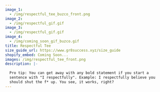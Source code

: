 ```yaml
---
image_1:
  - /img/respectful_tee_buzco_front.png
image_2:
  - /img/respectful_gif.gif
image_3:
  - /img/respectful_gif.gif
image_4:
  - /img/coming_soon_gif_buzco.gif
title: Respectful Tee
size_guide_url: https://www.gr8success.xyz/size_guide
shopify_embed: Coming Soon...
images: /img/respectful_tee_front.png
description: |-
  
  Pro tip: You can get away with any bold statement if you start a 
  sentence with "I respectfully". Example: I respectfully believe you 
  should shut the f* up. You see, it works, right?
---
```

